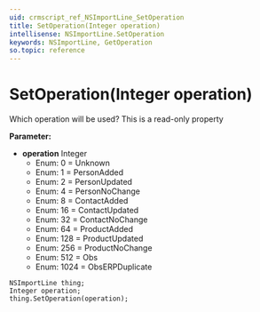 ```yaml
---
uid: crmscript_ref_NSImportLine_SetOperation
title: SetOperation(Integer operation)
intellisense: NSImportLine.SetOperation
keywords: NSImportLine, GetOperation
so.topic: reference
---
```


# SetOperation(Integer operation)

Which operation will be used? This is a read-only property

**Parameter:** 
 - **operation** Integer
     - Enum: 0 = Unknown 
     - Enum: 1 = PersonAdded 
     - Enum: 2 = PersonUpdated 
     - Enum: 4 = PersonNoChange 
     - Enum: 8 = ContactAdded 
     - Enum: 16 = ContactUpdated 
     - Enum: 32 = ContactNoChange 
     - Enum: 64 = ProductAdded 
     - Enum: 128 = ProductUpdated 
     - Enum: 256 = ProductNoChange 
     - Enum: 512 = Obs 
     - Enum: 1024 = ObsERPDuplicate 

```crmscript
NSImportLine thing;
Integer operation;
thing.SetOperation(operation);
```

